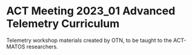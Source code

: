 # ACT Meeting 2023_01 Advanced Telemetry Curriculum
Telemetry workshop materials created by OTN, to be taught to the ACT-MATOS researchers.
